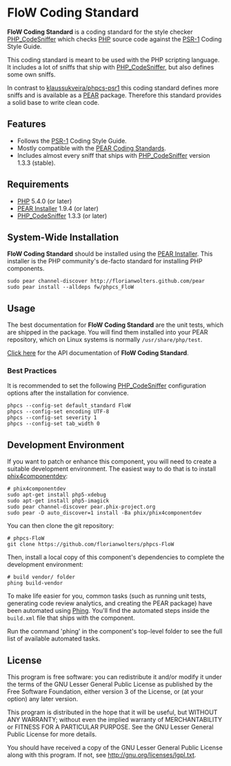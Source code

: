 # FloW Coding Standard

**FloW Coding Standard** is a coding standard for the style checker [PHP_CodeSniffer][2] which checks [PHP][4] source code against the [PSR-1][1] Coding Style Guide.

This coding standard is meant to be used with the PHP scripting language. It includes a lot of sniffs that ship with [PHP_CodeSniffer][2], but also defines some own sniffs.

In contrast to [klaussukveira/phpcs-psr1][2] this coding standard defines more sniffs and is available as a [PEAR][5] package. Therefore this standard provides a solid base to write clean code.

## Features

* Follows the [PSR-1][1] Coding Style Guide.
* Mostly compatible with the [PEAR Coding Standards][6].
* Includes almost every sniff that ships with [PHP_CodeSniffer][2] version 1.3.3 (stable).

## Requirements

* [PHP][4] 5.4.0 (or later)
* [PEAR Installer][5] 1.9.4 (or later)
* [PHP_CodeSniffer][2] 1.3.3 (or later)

## System-Wide Installation

**FloW Coding Standard** should be installed using the [PEAR Installer][5]. This installer is the PHP community's de-facto standard for installing PHP components.

    sudo pear channel-discover http://florianwolters.github.com/pear
    sudo pear install --alldeps fw/phpcs_FloW

## Usage

The best documentation for **FloW Coding Standard** are the unit tests, which are shipped in the package. You will find them installed into your PEAR repository, which on Linux systems is normally `/usr/share/php/test`.

[Click here](http://florianwolters.github.com/phpcs-FloW) for the API documentation of **FloW Coding Standard**.

### Best Practices

It is recommended to set the following [PHP_CodeSniffer][2] configuration options after the installation for convience.

    phpcs --config-set default_standard FloW
    phpcs --config-set encoding UTF-8
    phpcs --config-set severity 1
    phpcs --config-set tab_width 0

## Development Environment

If you want to patch or enhance this component, you will need to create a suitable development environment. The easiest way to do that is to install [phix4componentdev](http://phix-project.org):

    # phix4componentdev
    sudo apt-get install php5-xdebug
    sudo apt-get install php5-imagick
    sudo pear channel-discover pear.phix-project.org
    sudo pear -D auto_discover=1 install -Ba phix/phix4componentdev

You can then clone the git repository:

    # phpcs-FloW
    git clone https://github.com/florianwolters/phpcs-FloW

Then, install a local copy of this component's dependencies to complete the development environment:

    # build vendor/ folder
    phing build-vendor

To make life easier for you, common tasks (such as running unit tests, generating code review analytics, and creating the PEAR package) have been automated using [Phing](http://phing.info). You'll find the automated steps inside the `build.xml` file that ships with the component.

Run the command 'phing' in the component's top-level folder to see the full list of available automated tasks.

## License

This program is free software: you can redistribute it and/or modify it under the terms of the GNU Lesser General Public License as published by the Free Software Foundation, either version 3 of the License, or (at your option) any later version.

This program is distributed in the hope that it will be useful, but WITHOUT ANY WARRANTY; without even the implied warranty of MERCHANTABILITY or FITNESS FOR A PARTICULAR PURPOSE.  See the GNU Lesser General Public License for more details.

You should have received a copy of the GNU Lesser General Public License along with this program. If not, see http://gnu.org/licenses/lgpl.txt.



[1]: http://github.com/pmjones/fig-standards/blob/psr-1-style-guide/proposed/PSR-1.md
[2]: http://github.com/klaussilveira/phpcs-psr1
[3]: http://pear.php.net/package/PHP_CodeSniffer
[4]: http://php.net
[5]: http://pear.php.net
[6]: http://pear.php.net/manual/standards.php
